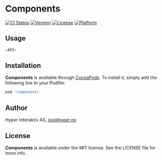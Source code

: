 # Components

[![CI Status](http://img.shields.io/travis/hyperoslo/Components.svg?style=flat)](https://travis-ci.org/hyperoslo/Components)
[![Version](https://img.shields.io/cocoapods/v/Components.svg?style=flat)](http://cocoadocs.org/docsets/Components)
[![License](https://img.shields.io/cocoapods/l/Components.svg?style=flat)](http://cocoadocs.org/docsets/Components)
[![Platform](https://img.shields.io/cocoapods/p/Components.svg?style=flat)](http://cocoadocs.org/docsets/Components)

## Usage

```swift
<API>
```

## Installation

**Components** is available through [CocoaPods](http://cocoapods.org). To install
it, simply add the following line to your Podfile:

```ruby
pod 'Components'
```

## Author

Hyper Interaktiv AS, ios@hyper.no

## License

**Components** is available under the MIT license. See the LICENSE file for more info.
